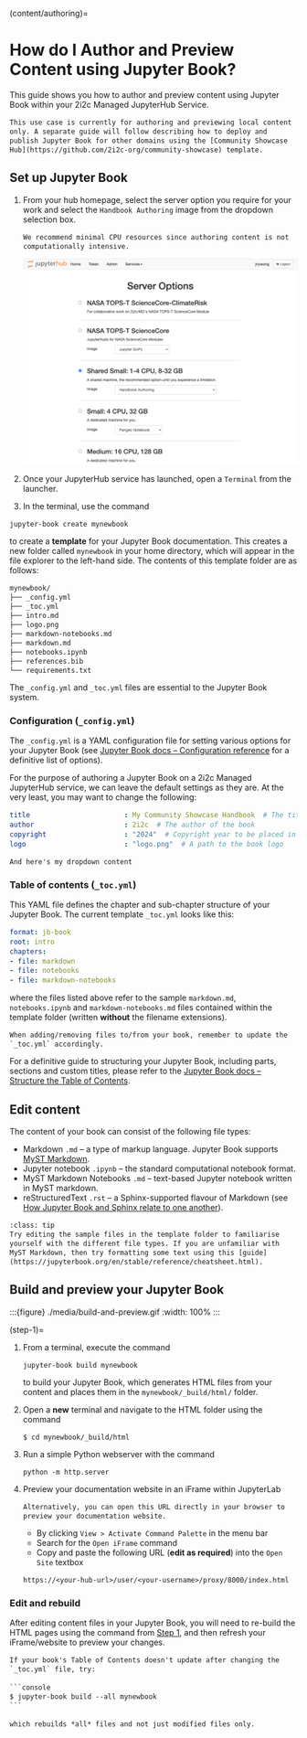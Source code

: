 (content/authoring)=
# How do I Author and Preview Content using Jupyter Book?

This guide shows you how to author and preview content using Jupyter Book within your 2i2c Managed JupyterHub Service.

```{note}
This use case is currently for authoring and previewing local content only. A separate guide will follow describing how to deploy and publish Jupyter Book for other domains using the [Community Showcase Hub](https://github.com/2i2c-org/community-showcase) template. 
```

## Set up Jupyter Book

1. From your hub homepage, select the server option you require for your work and select the `Handbook Authoring` image from the dropdown selection box.

   ```{margin} Server options
   We recommend minimal CPU resources since authoring content is not computationally intensive.
   ```

   ![server-options](./media/server-options.png)

1. Once your JupyterHub service has launched, open a `Terminal` from the launcher.

1. In the terminal, use the command

  ```shell
  jupyter-book create mynewbook
  ```

to create a **template** for your Jupyter Book documentation. This creates a new folder called `mynewbook` in your home directory, which will appear in the file explorer to the left-hand side. The contents of this template folder are as follows:

```shell
mynewbook/
├── _config.yml
├── _toc.yml
├── intro.md
├── logo.png
├── markdown-notebooks.md
├── markdown.md
├── notebooks.ipynb
├── references.bib
└── requirements.txt
```

The `_config.yml` and `_toc.yml` files are essential to the Jupyter Book system.

### Configuration (`_config.yml`)

The `_config.yml` is a YAML configuration file for setting various options for your Jupyter Book (see [Jupyter Book docs – Configuration reference](https://jupyterbook.org/en/stable/customize/config.html) for a definitive list of options).

For the purpose of authoring a Jupyter Book on a 2i2c Managed JupyterHub service, we can leave the default settings as they are. At the very least, you may want to change the following:

```yaml
title                       : My Community Showcase Handbook  # The title of the book. Will be placed in the left navbar.
author                      : 2i2c  # The author of the book
copyright                   : "2024"  # Copyright year to be placed in the footer
logo                        : "logo.png"  # A path to the book logo
```

```{dropdown} Enabling extensions
And here's my dropdown content
```

### Table of contents (`_toc.yml`)

This YAML file defines the chapter and sub-chapter structure of your Jupyter Book. The current template `_toc.yml` looks like this:

```yaml
format: jb-book 
root: intro
chapters:
- file: markdown
- file: notebooks
- file: markdown-notebooks
```

where the files listed above refer to the sample `markdown.md`, `notebooks.ipynb` and `markdown-notebooks.md` files contained within the template folder (written **without** the filename extensions).

```{note}
When adding/removing files to/from your book, remember to update the `_toc.yml` accordingly.
```

For a definitive guide to structuring your Jupyter Book, including parts, sections and custom titles, please refer to the [Jupyter Book docs – Structure the Table of Contents](https://jupyterbook.org/en/stable/structure/toc.html).

## Edit content

The content of your book can consist of the following file types:

- Markdown `.md` – a type of markup language. Jupyter Book supports [MyST Markdown](https://jupyterbook.org/en/stable/content/myst.html).
- Jupyter notebook `.ipynb` – the standard computational notebook format.
- MyST Markdown Notebooks `.md` – text-based Jupyter notebook written in MyST markdown.
- reStructuredText `.rst` – a Sphinx-supported flavour of Markdown (see [How Jupyter Book and Sphinx relate to one another](https://jupyterbook.org/en/stable/explain/sphinx.html)).

`````{admonition} Exercise
:class: tip
Try editing the sample files in the template folder to familiarise yourself with the different file types. If you are unfamiliar with MyST Markdown, then try formatting some text using this [guide](https://jupyterbook.org/en/stable/reference/cheatsheet.html).
`````

## Build and preview your Jupyter Book

:::{figure} ./media/build-and-preview.gif
:width: 100%
:::

(step-1)=

1. From a terminal, execute the command

   ```shell
   jupyter-book build mynewbook
   ```

   to build your Jupyter Book, which generates HTML files from your content and places them in the `mynewbook/_build/html/` folder.

1. Open a **new** terminal and navigate to the HTML folder using the command

   ```shell
   $ cd mynewbook/_build/html
   ```

1. Run a simple Python webserver with the command

   ```shell
   python -m http.server
   ```

1. Preview your documentation website in an iFrame within JupyterLab

   ```{margin} Preview in your browser
   Alternatively, you can open this URL directly in your browser to preview your documentation website.
   ```

   - By clicking `View > Activate Command Palette` in the menu bar
   - Search for the `Open iFrame` command 
   - Copy and paste the following URL (**edit as required**) into the `Open Site` textbox

   ```shell
   https://<your-hub-url>/user/<your-username>/proxy/8000/index.html
   ```

### Edit and rebuild

After editing content files in your Jupyter Book, you will need to re-build the HTML pages using the command from [Step 1](step-1), and then refresh your iFrame/website to preview your changes.

````{tip}
If your book's Table of Contents doesn't update after changing the `_toc.yml` file, try:

```console
$ jupyter-book build --all mynewbook
```

which rebuilds *all* files and not just modified files only.
````
